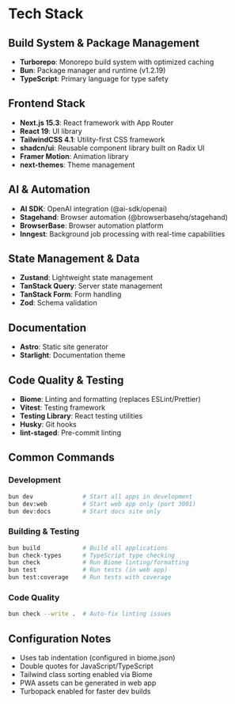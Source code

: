 # Tech Stack

## Build System & Package Management
- **Turborepo**: Monorepo build system with optimized caching
- **Bun**: Package manager and runtime (v1.2.19)
- **TypeScript**: Primary language for type safety

## Frontend Stack
- **Next.js 15.3**: React framework with App Router
- **React 19**: UI library
- **TailwindCSS 4.1**: Utility-first CSS framework
- **shadcn/ui**: Reusable component library built on Radix UI
- **Framer Motion**: Animation library
- **next-themes**: Theme management

## AI & Automation
- **AI SDK**: OpenAI integration (@ai-sdk/openai)
- **Stagehand**: Browser automation (@browserbasehq/stagehand)
- **BrowserBase**: Browser automation platform
- **Inngest**: Background job processing with real-time capabilities

## State Management & Data
- **Zustand**: Lightweight state management
- **TanStack Query**: Server state management
- **TanStack Form**: Form handling
- **Zod**: Schema validation

## Documentation
- **Astro**: Static site generator
- **Starlight**: Documentation theme

## Code Quality & Testing
- **Biome**: Linting and formatting (replaces ESLint/Prettier)
- **Vitest**: Testing framework
- **Testing Library**: React testing utilities
- **Husky**: Git hooks
- **lint-staged**: Pre-commit linting

## Common Commands

### Development
```bash
bun dev              # Start all apps in development
bun dev:web          # Start web app only (port 3001)
bun dev:docs         # Start docs site only
```

### Building & Testing
```bash
bun build            # Build all applications
bun check-types      # TypeScript type checking
bun check            # Run Biome linting/formatting
bun test             # Run tests (in web app)
bun test:coverage    # Run tests with coverage
```

### Code Quality
```bash
bun check --write .  # Auto-fix linting issues
```

## Configuration Notes
- Uses tab indentation (configured in biome.json)
- Double quotes for JavaScript/TypeScript
- Tailwind class sorting enabled via Biome
- PWA assets can be generated in web app
- Turbopack enabled for faster dev builds